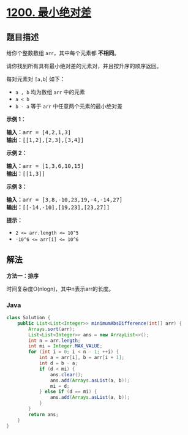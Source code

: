 # [1200. 最小绝对差](https://leetcode.cn/problems/minimum-absolute-difference)

## 题目描述

<p>给你个整数数组&nbsp;<code>arr</code>，其中每个元素都 <strong>不相同</strong>。</p>

<p>请你找到所有具有最小绝对差的元素对，并且按升序的顺序返回。</p>

<p>每对元素对 <code>[a,b</code>] 如下：</p>

<ul>
	<li><code>a ,&nbsp;b</code>&nbsp;均为数组&nbsp;<code>arr</code>&nbsp;中的元素</li>
	<li><code>a &lt; b</code></li>
	<li><code>b - a</code>&nbsp;等于 <code>arr</code> 中任意两个元素的最小绝对差</li>
</ul>

<p><strong>示例 1：</strong></p>

<pre>
<strong>输入：</strong>arr = [4,2,1,3]
<strong>输出：</strong>[[1,2],[2,3],[3,4]]
</pre>

<p><strong>示例 2：</strong></p>

<pre>
<strong>输入：</strong>arr = [1,3,6,10,15]
<strong>输出：</strong>[[1,3]]
</pre>

<p><strong>示例 3：</strong></p>

<pre>
<strong>输入：</strong>arr = [3,8,-10,23,19,-4,-14,27]
<strong>输出：</strong>[[-14,-10],[19,23],[23,27]]
</pre>

<p><strong>提示：</strong></p>

<ul>
	<li><code>2 &lt;= arr.length &lt;= 10^5</code></li>
	<li><code>-10^6 &lt;= arr[i] &lt;= 10^6</code></li>
</ul>

## 解法

**方法一：排序**

时间复杂度O(nlogn)，其中n表示arr的长度。

### **Java**

```java
class Solution {
    public List<List<Integer>> minimumAbsDifference(int[] arr) {
        Arrays.sort(arr);
        List<List<Integer>> ans = new ArrayList<>();
        int n = arr.length;
        int mi = Integer.MAX_VALUE;
        for (int i = 0; i < n - 1; ++i) {
            int a = arr[i], b = arr[i + 1];
            int d = b - a;
            if (d < mi) {
                ans.clear();
                ans.add(Arrays.asList(a, b));
                mi = d;
            } else if (d == mi) {
                ans.add(Arrays.asList(a, b));
            }
        }
        return ans;
    }
}
```
